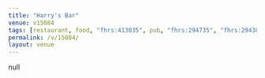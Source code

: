 ```yaml
---
title: "Harry's Bar"
venue: v15084
tags: [restaurant, food, "fhrs:413035", pub, "fhrs:294735", "fhrs:294387"]
permalink: /v/15084/
layout: venue
---
```

null